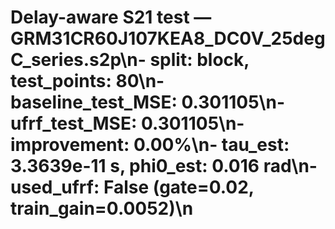 # Delay-aware S21 test — GRM31CR60J107KEA8_DC0V_25degC_series.s2p\n- split: block, test_points: 80\n- baseline_test_MSE: 0.301105\n- ufrf_test_MSE: 0.301105\n- improvement: 0.00%\n- tau_est: 3.3639e-11 s, phi0_est: 0.016 rad\n- used_ufrf: False (gate=0.02, train_gain=0.0052)\n